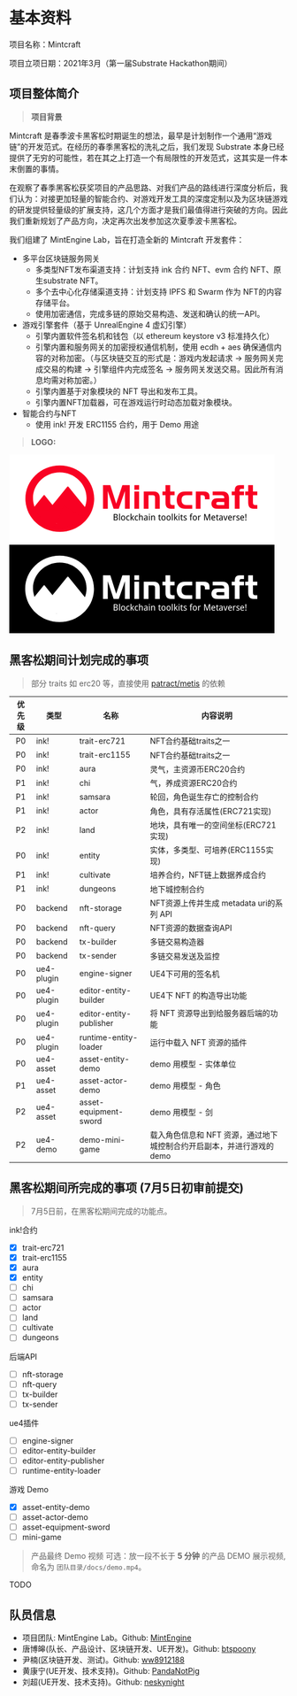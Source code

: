 # 基本资料

项目名称：Mintcraft

项目立项日期：2021年3月（第一届Substrate Hackathon期间）

## 项目整体简介

> **项目背景**

Mintcraft 是春季波卡黑客松时期诞生的想法，最早是计划制作一个通用“游戏链”的开发范式。在经历的春季黑客松的洗礼之后，我们发现 Substrate 本身已经提供了无穷的可能性，若在其之上打造一个有局限性的开发范式，这其实是一件本末倒置的事情。

在观察了春季黑客松获奖项目的产品思路、对我们产品的路线进行深度分析后，我们认为：对接更加轻量的智能合约、对游戏开发工具的深度定制以及为区块链游戏的研发提供轻量级的扩展支持，这几个方面才是我们最值得进行突破的方向。因此我们重新规划了产品方向，决定再次出发参加这次夏季波卡黑客松。

我们组建了 MintEngine Lab，旨在打造全新的 Mintcraft 开发套件：

- 多平台区块链服务网关
  - 多类型NFT发布渠道支持：计划支持 ink 合约 NFT、evm 合约 NFT、原生substrate NFT。
  - 多个去中心化存储渠道支持：计划支持 IPFS 和 Swarm 作为 NFT的内容存储平台。
  - 使用加密通信，完成多链的原始交易构造、发送和确认的统一API。
- 游戏引擎套件（基于 UnrealEngine 4 虚幻引擎）
  - 引擎内置软件签名机和钱包（以 ethereum keystore v3 标准持久化）
  - 引擎内置和服务网关的加密授权通信机制，使用 ecdh + aes 确保通信内容的对称加密。（与区块链交互的形式是：游戏内发起请求 -> 服务网关完成交易的构建 -> 引擎组件内完成签名 -> 服务网关发送交易。因此所有消息均需对称加密。）
  - 引擎内置基于对象模块的 NFT 导出和发布工具。
  - 引擎内置NFT加载器，可在游戏运行时动态加载对象模块。
- 智能合约与NFT
  - 使用 ink! 开发 ERC1155 合约，用于 Demo 用途

> **LOGO:**

![Logo Light][logo1]
![Logo Dark][logo2]

## 黑客松期间计划完成的事项

> 部分 traits 如 erc20 等，直接使用 [patract/metis](https://github.com/patractlabs/metis) 的依赖

| 优先级 | 类型 | 名称 | 内容说明 |
| :---: | ---- | ------ | ------------ |
| P0 | ink! | trait-erc721 | NFT合约基础traits之一 |
| P0 | ink! | trait-erc1155 | NFT合约基础traits之一 |
| P0 | ink! | aura | 灵气，主资源币ERC20合约 |
| P1 | ink! | chi | 气，养成资源ERC20合约 |
| P1 | ink! | samsara | 轮回，角色诞生存亡的控制合约 |
| P1 | ink! | actor | 角色，具有存活属性(ERC721实现) |
| P2 | ink! | land | 地块，具有唯一的空间坐标(ERC721实现) |
| P0 | ink! | entity | 实体，多类型、可培养(ERC1155实现) |
| P1 | ink! | cultivate | 培养合约，NFT链上数据养成合约 |
| P1 | ink! | dungeons | 地下城控制合约 |
| P0 | backend | nft-storage | NFT资源上传并生成 metadata uri的系列 API |
| P0 | backend | nft-query | NFT资源的数据查询API |
| P0 | backend | tx-builder | 多链交易构造器 |
| P0 | backend | tx-sender | 多链交易发送及监控 |
| P0 | ue4-plugin | engine-signer | UE4下可用的签名机 |
| P0 | ue4-plugin | editor-entity-builder | UE4下 NFT 的构造导出功能 |
| P0 | ue4-plugin | editor-entity-publisher | 将 NFT 资源导出到给服务器后端的功能 |
| P0 | ue4-plugin | runtime-entity-loader | 运行中载入 NFT 资源的插件 |
| P0 | ue4-asset | asset-entity-demo | demo 用模型 - 实体单位 |
| P1 | ue4-asset | asset-actor-demo | demo 用模型 - 角色 |
| P2 | ue4-asset | asset-equipment-sword | demo 用模型 - 剑 |
| P2 | ue4-demo | demo-mini-game | 载入角色信息和 NFT 资源，通过地下城控制合约开启副本，并进行游戏的 demo |

## 黑客松期间所完成的事项 (7月5日初审前提交)

> 7月5日前，在黑客松期间完成的功能点。

ink!合约

- [x] trait-erc721
- [x] trait-erc1155
- [x] aura
- [x] entity
- [ ] chi
- [ ] samsara
- [ ] actor
- [ ] land
- [ ] cultivate
- [ ] dungeons

后端API

- [ ] nft-storage
- [ ] nft-query
- [ ] tx-builder
- [ ] tx-sender

ue4插件

- [ ] engine-signer
- [ ] editor-entity-builder
- [ ] editor-entity-publisher
- [ ] runtime-entity-loader

游戏 Demo

- [x] asset-entity-demo
- [ ] asset-actor-demo
- [ ] asset-equipment-sword
- [ ] mini-game

> 产品最终 Demo 视频
> 可选：放一段不长于 **5 分钟** 的产品 DEMO 展示视频, 命名为 `团队目录/docs/demo.mp4`。

TODO

## 队员信息

- 项目团队: MintEngine Lab。Github: [MintEngine](https://github.com/MintEngine)
- 唐博皞(队长、产品设计、区块链开发、UE开发)。Github: [btspoony](https://github.com/btspoony)
- 尹楠(区块链开发、测试)。Github: [ww8912188](https://github.com/ww8912188)
- 黄康宁(UE开发、技术支持)。Github: [PandaNotPig](https://github.com/PandaNotPig)
- 刘超(UE开发、技术支持)。Github: [neskynight](https://github.com/neskynight)

[logo1]: docs/assets/logo_en_small.png "logo_small"
[logo2]: docs/assets/logo_en_white_small.png "logo_dark"
